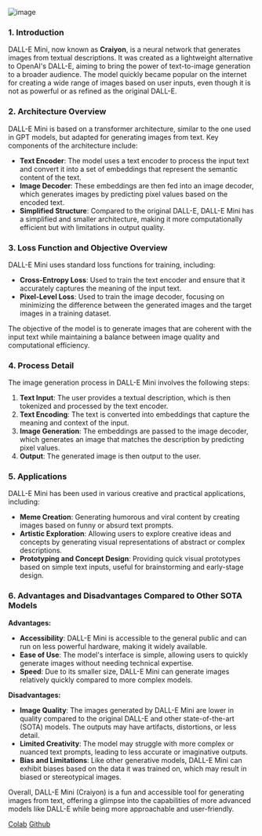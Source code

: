 ![image](https://github.com/user-attachments/assets/19f7aafe-91f2-473d-9454-650056b5fa5f)


### 1. Introduction
DALL-E Mini, now known as **Craiyon**, is a neural network that generates images from textual descriptions. It was created as a lightweight alternative to OpenAI's DALL-E, aiming to bring the power of text-to-image generation to a broader audience. The model quickly became popular on the internet for creating a wide range of images based on user inputs, even though it is not as powerful or as refined as the original DALL-E.

### 2. Architecture Overview
DALL-E Mini is based on a transformer architecture, similar to the one used in GPT models, but adapted for generating images from text. Key components of the architecture include:

- **Text Encoder**: The model uses a text encoder to process the input text and convert it into a set of embeddings that represent the semantic content of the text.
- **Image Decoder**: These embeddings are then fed into an image decoder, which generates images by predicting pixel values based on the encoded text.
- **Simplified Structure**: Compared to the original DALL-E, DALL-E Mini has a simplified and smaller architecture, making it more computationally efficient but with limitations in output quality.

### 3. Loss Function and Objective Overview
DALL-E Mini uses standard loss functions for training, including:

- **Cross-Entropy Loss**: Used to train the text encoder and ensure that it accurately captures the meaning of the input text.
- **Pixel-Level Loss**: Used to train the image decoder, focusing on minimizing the difference between the generated images and the target images in a training dataset.

The objective of the model is to generate images that are coherent with the input text while maintaining a balance between image quality and computational efficiency.

### 4. Process Detail
The image generation process in DALL-E Mini involves the following steps:

1. **Text Input**: The user provides a textual description, which is then tokenized and processed by the text encoder.
2. **Text Encoding**: The text is converted into embeddings that capture the meaning and context of the input.
3. **Image Generation**: The embeddings are passed to the image decoder, which generates an image that matches the description by predicting pixel values.
4. **Output**: The generated image is then output to the user.

### 5. Applications
DALL-E Mini has been used in various creative and practical applications, including:

- **Meme Creation**: Generating humorous and viral content by creating images based on funny or absurd text prompts.
- **Artistic Exploration**: Allowing users to explore creative ideas and concepts by generating visual representations of abstract or complex descriptions.
- **Prototyping and Concept Design**: Providing quick visual prototypes based on simple text inputs, useful for brainstorming and early-stage design.

### 6. Advantages and Disadvantages Compared to Other SOTA Models
**Advantages:**
- **Accessibility**: DALL-E Mini is accessible to the general public and can run on less powerful hardware, making it widely available.
- **Ease of Use**: The model's interface is simple, allowing users to quickly generate images without needing technical expertise.
- **Speed**: Due to its smaller size, DALL-E Mini can generate images relatively quickly compared to more complex models.

**Disadvantages:**
- **Image Quality**: The images generated by DALL-E Mini are lower in quality compared to the original DALL-E and other state-of-the-art (SOTA) models. The outputs may have artifacts, distortions, or less detail.
- **Limited Creativity**: The model may struggle with more complex or nuanced text prompts, leading to less accurate or imaginative outputs.
- **Bias and Limitations**: Like other generative models, DALL-E Mini can exhibit biases based on the data it was trained on, which may result in biased or stereotypical images.

Overall, DALL-E Mini (Craiyon) is a fun and accessible tool for generating images from text, offering a glimpse into the capabilities of more advanced models like DALL-E while being more approachable and user-friendly.

[Colab](https://colab.research.google.com/github/borisdayma/dalle-mini/blob/main/tools/inference/inference_pipeline.ipynb)
[Github](https://github.com/borisdayma/dalle-mini)
